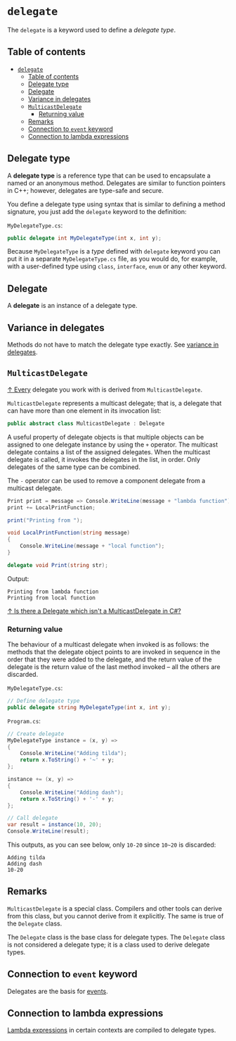 # `delegate`

The `delegate` is a keyword used to define a _delegate type_.

## Table of contents

- [`delegate`](#delegate)
  - [Table of contents](#table-of-contents)
  - [Delegate type](#delegate-type)
  - [Delegate](#delegate-1)
  - [Variance in delegates](#variance-in-delegates)
  - [`MulticastDelegate`](#multicastdelegate)
    - [Returning value](#returning-value)
  - [Remarks](#remarks)
  - [Connection to `event` keyword](#connection-to-event-keyword)
  - [Connection to lambda expressions](#connection-to-lambda-expressions)

## Delegate type

A **delegate type** is a reference type that can be used to encapsulate a named or an anonymous method. Delegates are similar to function pointers in C++; however, delegates are type-safe and secure.

You define a delegate type using syntax that is similar to defining a method signature, you just add the `delegate` keyword to the definition:

`MyDelegateType.cs`:

```csharp
public delegate int MyDelegateType(int x, int y);
```

Because `MyDelegateType` is a _type_ defined with `delegate` keyword you can put it in a separate `MyDelegateType.cs` file, as you would do, for example, with a user-defined type using `class`, `interface`, `enum` or any other keyword.

## Delegate

A **delegate** is an instance of a delegate type.

## Variance in delegates

Methods do not have to match the delegate type exactly. See [variance in delegates](../invariance-covariance-contravariance-variance.md).

## `MulticastDelegate`

[↑ Every](https://learn.microsoft.com/en-us/dotnet/csharp/delegate-class#delegate-and-multicastdelegate-classes) delegate you work with is derived from `MulticastDelegate`.

`MulticastDelegate` represents a multicast delegate; that is, a delegate that can have more than one element in its invocation list:

```csharp
public abstract class MulticastDelegate : Delegate
```

A useful property of delegate objects is that multiple objects can be assigned to one delegate instance by using the `+` operator. The multicast delegate contains a list of the assigned delegates. When the multicast delegate is called, it invokes the delegates in the list, in order. Only delegates of the same type can be combined.

The `-` operator can be used to remove a component delegate from a multicast delegate.

```csharp
Print print = message => Console.WriteLine(message + "lambda function");
print += LocalPrintFunction;

print("Printing from ");

void LocalPrintFunction(string message)
{
    Console.WriteLine(message + "local function");
}

delegate void Print(string str);
```

Output:

```output
Printing from lambda function
Printing from local function
```

[↑ Is there a Delegate which isn't a MulticastDelegate in C#?](https://stackoverflow.com/questions/4711118/is-there-a-delegate-which-isnt-a-multicastdelegate-in-c)

### Returning value

The behaviour of a multicast delegate when invoked is as follows: the methods that the delegate object points to are invoked in sequence in the order that they were added to the delegate, and the return value of the delegate is the return value of the last method invoked – all the others are discarded.

`MyDelegateType.cs`:

```csharp
// Define delegate type
public delegate string MyDelegateType(int x, int y);
```

`Program.cs`:

```csharp
// Create delegate
MyDelegateType instance = (x, y) =>
{
    Console.WriteLine("Adding tilda");
    return x.ToString() + '~' + y;
};

instance += (x, y) =>
{
    Console.WriteLine("Adding dash");
    return x.ToString() + '-' + y;
};

// Call delegate
var result = instance(10, 20);
Console.WriteLine(result);
```

This outputs, as you can see below, only `10-20` since `10~20` is discarded:

```console
Adding tilda
Adding dash
10-20
```

## Remarks

`MulticastDelegate` is a special class. Compilers and other tools can derive from this class, but you cannot derive from it explicitly. The same is true of the `Delegate` class.

The `Delegate` class is the base class for delegate types. The `Delegate` class is not considered a delegate type; it is a class used to derive delegate types.

## Connection to `event` keyword

Delegates are the basis for [events](/csharp/keywords/event.md).

## Connection to lambda expressions

[Lambda expressions](/csharp/operators/lambda-expressions.md) in certain contexts are compiled to delegate types.
